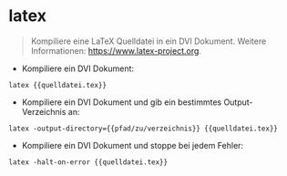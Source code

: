 # latex

> Kompiliere eine LaTeX Quelldatei in ein DVI Dokument.
> Weitere Informationen: <https://www.latex-project.org>.

- Kompiliere ein DVI Dokument:

`latex {{quelldatei.tex}}`

- Kompiliere ein DVI Dokument und gib ein bestimmtes Output-Verzeichnis an:

`latex -output-directory={{pfad/zu/verzeichnis}} {{quelldatei.tex}}`

- Kompiliere ein DVI Dokument und stoppe bei jedem Fehler:

`latex -halt-on-error {{quelldatei.tex}}`
